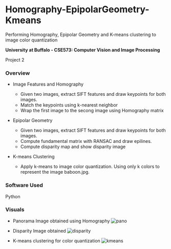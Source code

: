 # Homography-EpipolarGeometry-Kmeans
Performing Homography, Epipolar Geometry and K-means clustering to image color quantization

**University at Buffalo - CSE573: Computer Vision and Image Processing**
<p>Project 2</p>

### Overview
* Image Features and Homography
  * Given two images, extract SIFT features and draw keypoints for both images.
  * Match the keypoints using k-nearest neighbor
  * Wrap the first image to the secong image using Homography matrix
  
* Epipolar Geometry
  * Given two images, extract SIFT features and draw keypoints for both images. 
  * Compute fundamental matrix with RANSAC and draw epilines.
  * Compute disparity map and show disparity image
  
* K-means Clustering
  * Apply k-means to image color quantization. Using only k colors to represent the image baboon.jpg.
  
### Software Used
Python

### Visuals
* Panorama Image obtained using Homography
![pano]()

* Disparity Image obtained
![disparity]()

* K-means clustering for color quantization
![kmeans]()
